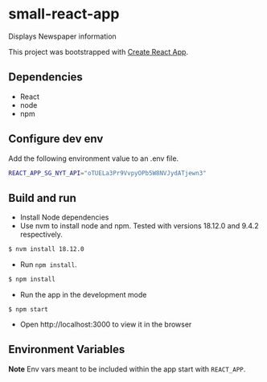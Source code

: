 # small-react-app
Displays Newspaper information

This project was bootstrapped with [Create React App](https://github.com/facebook/create-react-app).

## Dependencies
* React
* node
* npm


## Configure dev env ##

Add the following environment value to an .env file.

```bash
REACT_APP_SG_NYT_API="oTUELa3Pr9VvpyOPb5W8NVJydATjewn3"
```

## Build and run ##

- Install Node dependencies
- Use nvm to install node and npm. Tested with versions 18.12.0 and 9.4.2 respectively.
```bash
$ nvm install 18.12.0
```
- Run `npm install`.
```bash
$ npm install
```

- Run the app in the development mode
```
$ npm start
```
- Open http://localhost:3000 to view it in the browser

## Environment Variables

**Note** Env vars meant to be included within the app start with `REACT_APP`.